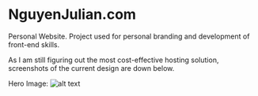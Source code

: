 # NguyenJulian.com
Personal Website. Project used for personal branding and development of front-end skills. 

As I am still figuring out the most cost-effective hosting solution, screenshots of the current design are down below. 

Hero Image: 
![alt text](https://cloud.githubusercontent.com/assets/17342880/18477457/c22c4ede-799b-11e6-8fc9-e7eb7c44a672.png "Hero Image Screenshot")

